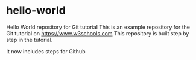 # hello-world
Hello World repository for Git tutorial
This is an example repository for the Git tutorial on 
https://www.w3schools.com
This repository is built step by step in the tutorial.

It now includes steps for Github

